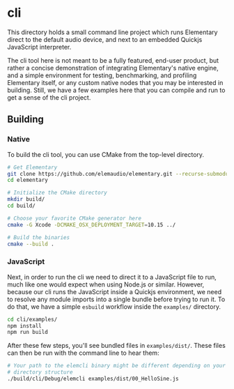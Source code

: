 # cli

This directory holds a small command line project which runs Elementary direct to
the default audio device, and next to an embedded Quickjs JavaScript interpreter.

The cli tool here is not meant to be a fully featured, end-user product, but rather
a concise demonstration of integrating Elementary's native engine, and a simple
environment for testing, benchmarking, and profiling Elementary itself, or any
custom native nodes that you may be interested in building. Still, we have a few
examples here that you can compile and run to get a sense of the cli project.

## Building

### Native

To build the cli tool, you can use CMake from the top-level directory.

```bash
# Get Elementary
git clone https://github.com/elemaudio/elementary.git --recurse-submodules
cd elementary

# Initialize the CMake directory
mkdir build/
cd build/

# Choose your favorite CMake generator here
cmake -G Xcode -DCMAKE_OSX_DEPLOYMENT_TARGET=10.15 ../

# Build the binaries
cmake --build .
```

### JavaScript

Next, in order to run the cli we need to direct it to a JavaScript file to run,
much like one would expect when using Node.js or similar. However, because our cli
runs the JavaScript inside a Quickjs environment, we need to resolve any module
imports into a single bundle before trying to run it. To do that, we have a simple
`esbuild` workflow inside the `examples/` directory.

```bash
cd cli/examples/
npm install
npm run build
```

After these few steps, you'll see bundled files in `examples/dist/`. These files can
then be run with the command line to hear them:

```bash
# Your path to the elemcli binary might be different depending on your build
# directory structure
./build/cli/Debug/elemcli examples/dist/00_HelloSine.js
```
